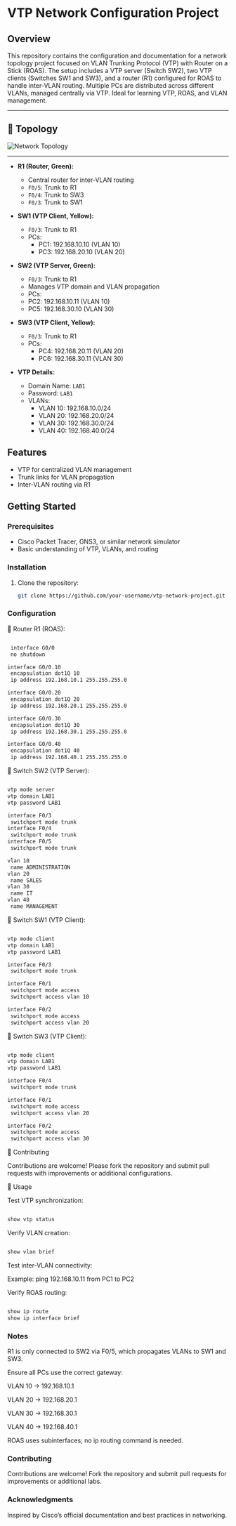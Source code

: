 # VTP Network Configuration Project

## Overview

This repository contains the configuration and documentation for a network topology project focused on VLAN Trunking Protocol (VTP) with Router on a Stick (ROAS). The setup includes a VTP server (Switch SW2), two VTP clients (Switches SW1 and SW3), and a router (R1) configured for ROAS to handle inter-VLAN routing. Multiple PCs are distributed across different VLANs, managed centrally via VTP. Ideal for learning VTP, ROAS, and VLAN management.

---

## 🧭 Topology

![Network Topology]()

---

- **R1 (Router, Green):**
  - Central router for inter-VLAN routing
  - `F0/5`: Trunk to R1
  - `F0/4`: Trunk to SW3
  - `F0/3`: Trunk to SW1

- **SW1 (VTP Client, Yellow):**
  - `F0/3`: Trunk to R1
  - PCs:
    - PC1: 192.168.10.10 (VLAN 10)
    - PC3: 192.168.20.10 (VLAN 20)

- **SW2 (VTP Server, Green):**
  - `F0/3`: Trunk to R1
  - Manages VTP domain and VLAN propagation
  -  PCs:
    - PC2: 192.168.10.11 (VLAN 10)
    - PC5: 192.168.30.10 (VLAN 30)

- **SW3 (VTP Client, Yellow):**
  - `F0/3`: Trunk to R1
  - PCs:
    - PC4: 192.168.20.11 (VLAN 20)
    - PC6: 192.168.30.11 (VLAN 30)

- **VTP Details:**
  - Domain Name: `LAB1`
  - Password: `LAB1`
  - VLANs:
    - VLAN 10: 192.168.10.0/24
    - VLAN 20: 192.168.20.0/24
    - VLAN 30: 192.168.30.0/24
    - VLAN 40: 192.168.40.0/24

## Features
- VTP for centralized VLAN management
- Trunk links for VLAN propagation
- Inter-VLAN routing via R1

## Getting Started

### Prerequisites
- Cisco Packet Tracer, GNS3, or similar network simulator
- Basic understanding of VTP, VLANs, and routing

### Installation
1. Clone the repository:
   ```bash
   git clone https://github.com/your-username/vtp-network-project.git

### Configuration
📍 Router R1 (ROAS):

```bash

 interface G0/0
 no shutdown

interface G0/0.10
 encapsulation dot1Q 10
 ip address 192.168.10.1 255.255.255.0

interface G0/0.20
 encapsulation dot1Q 20
 ip address 192.168.20.1 255.255.255.0

interface G0/0.30
 encapsulation dot1Q 30
 ip address 192.168.30.1 255.255.255.0

interface G0/0.40
 encapsulation dot1Q 40
 ip address 192.168.40.1 255.255.255.0

```

📍 Switch SW2 (VTP Server):

```bash

vtp mode server
vtp domain LAB1
vtp password LAB1

interface F0/3
 switchport mode trunk
interface F0/4
 switchport mode trunk
interface F0/5
 switchport mode trunk

vlan 10
 name ADMINISTRATION 
vlan 20
 name SALES
vlan 30
 name IT
vlan 40
 name MANAGEMENT

```

📍 Switch SW1 (VTP Client):

```bash

vtp mode client
vtp domain LAB1
vtp password LAB1

interface F0/3
 switchport mode trunk

interface F0/1
 switchport mode access
 switchport access vlan 10

interface F0/2
 switchport mode access
 switchport access vlan 20

```

📍 Switch SW3 (VTP Client):


```bash

vtp mode client
vtp domain LAB1
vtp password LAB1

interface F0/4
 switchport mode trunk

interface F0/1
 switchport mode access
 switchport access vlan 20

interface F0/2
 switchport mode access
 switchport access vlan 30

```

📍 Contributing

Contributions are welcome! Please fork the repository and submit pull requests with improvements or additional configurations.

📍 Usage

Test VTP synchronization:

```bash

show vtp status

```

Verify VLAN creation:

```bash

show vlan brief


```

Test inter-VLAN connectivity:

Example: ping 192.168.10.11 from PC1 to PC2

Verify ROAS routing:

```bash

show ip route
show ip interface brief

```

### Notes

R1 is only connected to SW2 via F0/5, which propagates VLANs to SW1 and SW3.

Ensure all PCs use the correct gateway:

VLAN 10 → 192.168.10.1

VLAN 20 → 192.168.20.1

VLAN 30 → 192.168.30.1

VLAN 40 → 192.168.40.1

ROAS uses subinterfaces; no ip routing command is needed.

### Contributing
Contributions are welcome!
Fork the repository and submit pull requests for improvements or additional labs.

### Acknowledgments
Inspired by Cisco’s official documentation and best practices in networking.
